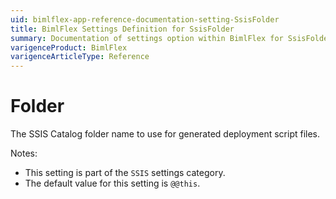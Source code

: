 ```yaml
---
uid: bimlflex-app-reference-documentation-setting-SsisFolder
title: BimlFlex Settings Definition for SsisFolder
summary: Documentation of settings option within BimlFlex for SsisFolder
varigenceProduct: BimlFlex
varigenceArticleType: Reference
---
```


# Folder

The SSIS Catalog folder name to use for generated deployment script files.

Notes:

* This setting is part of the `SSIS` settings category.
* The default value for this setting is `@@this`.
